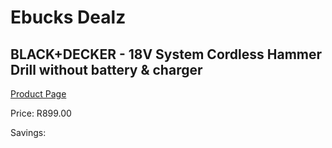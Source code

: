 
# Ebucks Dealz
## BLACK+DECKER - 18V System Cordless Hammer Drill without battery & charger
[Product Page](https://www.ebucks.com/web/shop/productSelected.do?prodId=1152981792&catId=717324798)

Price: R899.00

Savings: 


	